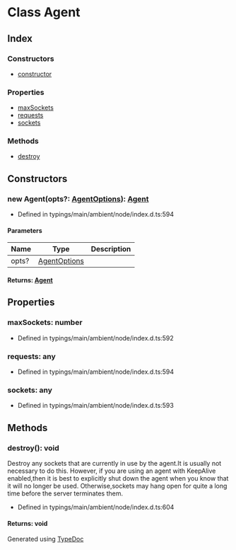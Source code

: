 # Class Agent


## Index

### Constructors
* [constructor](_typings_main_ambient_node_index_d_._http_.agent.md#constructor)

### Properties
* [maxSockets](_typings_main_ambient_node_index_d_._http_.agent.md#maxsockets)
* [requests](_typings_main_ambient_node_index_d_._http_.agent.md#requests)
* [sockets](_typings_main_ambient_node_index_d_._http_.agent.md#sockets)

### Methods
* [destroy](_typings_main_ambient_node_index_d_._http_.agent.md#destroy)

## Constructors

### new Agent(opts?: [AgentOptions](../interfaces/_typings_main_ambient_node_index_d_._http_.agentoptions.md)): [Agent](_typings_main_ambient_node_index_d_._http_.agent.md)
  
* Defined in typings/main/ambient/node/index.d.ts:594


#### Parameters

| Name | Type | Description |
| ---- | ---- | ---- |
| opts? | [AgentOptions](../interfaces/_typings_main_ambient_node_index_d_._http_.agentoptions.md)|  |

#### Returns: [Agent](_typings_main_ambient_node_index_d_._http_.agent.md)

## Properties

### maxSockets: number

* Defined in typings/main/ambient/node/index.d.ts:592


### requests: any

* Defined in typings/main/ambient/node/index.d.ts:594


### sockets: any

* Defined in typings/main/ambient/node/index.d.ts:593


## Methods

### destroy(): void
Destroy any sockets that are currently in use by the agent.It is usually not necessary to do this. However, if you are using an agent with KeepAlive enabled,then it is best to explicitly shut down the agent when you know that it will no longer be used. Otherwise,sockets may hang open for quite a long time before the server terminates them.  
* Defined in typings/main/ambient/node/index.d.ts:604

#### Returns: void


Generated using [TypeDoc](http://typedoc.io)
